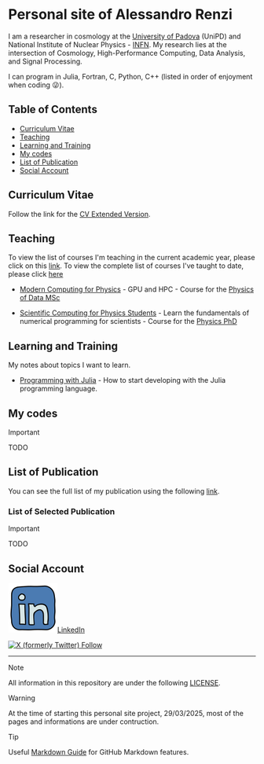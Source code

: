 # Personal site of Alessandro Renzi

I am a researcher in cosmology at the [University of Padova](https://unipd.it/en) (UniPD) and National Institute of Nuclear Physics - [INFN](https://infn.it/en). My research lies at the intersection of Cosmology, High-Performance Computing, Data Analysis, and Signal Processing.

I can program in Julia, Fortran, C, Python, C++ (listed in order of enjoyment when coding :stuck_out_tongue_winking_eye:).

## Table of Contents

- [Curriculum Vitae](#curriculum-vitae)
- [Teaching](#teaching)
- [Learning and Training](#learning-and-training)
- [My codes](#my-codes)
- [List of Publication](#list-of-publication)
- [Social Account](#social-account)

## Curriculum Vitae

Follow the link for the [CV Extended Version](https://unipdit-my.sharepoint.com/:w:/g/personal/alessandro_renzi_unipd_it/EWOdXji9SllAh4bUyg-leHMBBVaOi0xCEnhXu7GmtiEoNA?e=RFgfbU).

## Teaching

To view the list of courses I'm teaching in the current academic year, please click on this [link](https://en.didattica.unipd.it/off/docente/5F749F2E49E4888AE8B2F471823535B3). To view the complete list of courses I've taught to date, please click [here](https://www.unipd.it/en/contatti/rubrica?detail=Y&ruolo=1&checkout=cerca&persona=renzi&key=5F749F2E49E4888AE8B2F471823535B3) 

- [Modern Computing for Physics](./teaching/mc4p/mc4p-index.md) - GPU and HPC - Course for the [Physics of Data MSc](https://www.unipd.it/en/educational-offer/second-cycle-degree/school-of-science?tipo=LM&scuola=SC&ordinamento=2025&key=SC2995)

- [Scientific Computing for Physics Students](./teaching/sc4ps/sc4ps-index.md) - Learn the fundamentals of numerical programming for scientists - Course for the [Physics PhD](https://www.unipd.it/en/phd/physics)

## Learning and Training

My notes about topics I want to learn. 

- [Programming with Julia](./learn/Julia/julia-index.md) - How to start developing with the Julia programming language.

## My codes

> [!IMPORTANT]
> TODO

## List of Publication

You can see the full list of my publication using the following [link](https://ui.adsabs.harvard.edu/search/filter_author_facet_hier_fq_author=OR&filter_author_facet_hier_fq_author=author_facet_hier%3A%221%2FRenzi%2C%20A%2FRenzi%2C%20A%22&filter_author_facet_hier_fq_author=author_facet_hier%3A%221%2FRenzi%2C%20A%2FRenzi%2C%20Alessandro%22&fq=%7B!type%3Daqp%20v%3D%24fq_author%7D&fq_author=(author_facet_hier%3A%221%2FRenzi%2C%20A%2FRenzi%2C%20A%22%20OR%20author_facet_hier%3A%221%2FRenzi%2C%20A%2FRenzi%2C%20Alessandro%22)&p_=0&q=%20author%3A%22renzi%2C%20alessandro%22&sort=date%20desc%2C%20bibcode%20desc).

### List of Selected Publication

> [!IMPORTANT]
> TODO

## Social Account

[![LinkedIn Logo](images/linkedinlogo.png)LinkedIn](https://www.linkedin.com/in/alessandro-renzi/)

[![X (formerly Twitter) Follow](https://img.shields.io/twitter/follow/alexnino82)
](https://x.com/alexnino82)

---

> [!NOTE]
> All information in this repository are under the following [LICENSE](./LICENSE).

> [!WARNING] 
> At the time of starting this personal site project, 29/03/2025, most of the pages and informations are under contruction.

> [!TIP]
> Useful [Markdown Guide](https://docs.github.com/en/get-started/writing-on-github/getting-started-with-writing-and-formatting-on-github/basic-writing-and-formatting-syntax/) for GitHub Markdown features.
